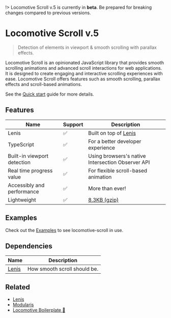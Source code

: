 !> Locomotive Scroll v.5 is currently in **beta**. Be prepared for breaking changes compared to previous versions.
# Locomotive Scroll v.5

> Detection of elements in viewport & smooth scrolling with parallax effects.

Locomotive Scroll is an opinionated JavaScript library that provides smooth scrolling animations and advanced scroll interactions for web applications. It is designed to create engaging and interactive scrolling experiences with ease. Locomotive Scroll offers features such as smooth scrolling, parallax effects and scroll-based animations.

See the [Quick start](quickstart.md) guide for more details.

## Features

| Name                        | Support | Description                                                                                                      |
| --------------------------- | ------- | ---------------------------------------------------------------------------------------------------------------- |
| Lenis                       | ✅      | Built on top of [Lenis](https://github.com/studio-freight/lenis) |
| TypeScript                  | ✅      | For a better developer experience                                                                                |
| Built-in viewport detection | ✅      | Using browsers's native Intersection Observer API                                                                |
| Real time progress value    | ✅      | For flexible scroll-based animation                                                                              |
| Accessibly and performance  | ✅      | More than ever!                                                                                                  |
| Lightweight                 | ✅      | [8.3KB (gzip)](https://bundlephobia.com/package/locomotive-scroll@5.0.0-beta.6)                                                                                                     |

## Examples

Check out the [Examples](playground.md) to see locomotive-scroll in use.

## Dependencies

| Name                                             | Description                  |
| ------------------------------------------------ | ---------------------------- |
| [Lenis](https://github.com/studio-freight/lenis) | How smooth scroll should be. |

## Related

-   [Lenis](https://github.com/studio-freight/lenis)
-   [Modularjs](https://github.com/modularorg/modularjs)
-   [Locomotive Boilerplate 🚂](https://github.com/locomotivemtl/locomotive-boilerplate)
